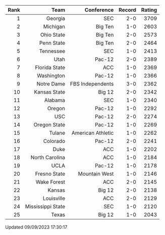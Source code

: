 | Rank  | Team                 | Conference           | Record   | Rating |
| ---:  | ---:                 | ---:                 | ---:     | ---:   |
| 1     | Georgia              | SEC                  | 2-0      | 3709   |
| 2     | Michigan             | Big Ten              | 1-0      | 2603   |
| 3     | Ohio State           | Big Ten              | 2-0      | 2573   |
| 4     | Penn State           | Big Ten              | 2-0      | 2464   |
| 5     | Tennessee            | SEC                  | 1-0      | 2413   |
| 6     | Utah                 | Pac-12               | 2-0      | 2389   |
| 7     | Florida State        | ACC                  | 1-0      | 2369   |
| 8     | Washington           | Pac-12               | 1-0      | 2366   |
| 9     | Notre Dame           | FBS Independents     | 3-0      | 2362   |
| 10    | Kansas State         | Big 12               | 2-0      | 2342   |
| 11    | Alabama              | SEC                  | 1-0      | 2340   |
| 12    | Oregon               | Pac-12               | 1-0      | 2292   |
| 13    | USC                  | Pac-12               | 2-0      | 2274   |
| 14    | Oregon State         | Pac-12               | 1-0      | 2269   |
| 15    | Tulane               | American Athletic    | 1-0      | 2262   |
| 16    | Colorado             | Pac-12               | 2-0      | 2241   |
| 17    | Duke                 | ACC                  | 1-0      | 2202   |
| 18    | North Carolina       | ACC                  | 1-0      | 2184   |
| 19    | UCLA                 | Pac-12               | 1-0      | 2178   |
| 20    | Fresno State         | Mountain West        | 1-0      | 2146   |
| 21    | Wake Forest          | ACC                  | 2-0      | 2145   |
| 22    | Kansas               | Big 12               | 2-0      | 2138   |
| 23    | Louisville           | ACC                  | 2-0      | 2129   |
| 24    | Mississippi State    | SEC                  | 1-0      | 2120   |
| 25    | Texas                | Big 12               | 1-0      | 2043   |

Updated 09/09/2023 17:30:17
